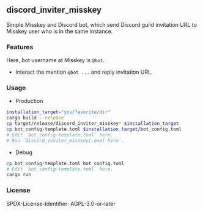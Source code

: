 ## discord_inviter_misskey
Simple Misskey and Discord bot, which send Discord guild invitation URL to Misskey user who is in the same instance.

### Features
Here, bot username at Misskey is `@bot`.
- Interact the mention `@bot ...` and reply invitation URL.

### Usage
- Production
```bash
installation_target="you/favorite/dir"
cargo build --release
cp target/release/discord_inviter_misskey* $installation_target
cp bot_config-template.toml $installation_target/bot_config.toml
# Edit `bot_config-template.toml` here.
# Run `discord_inviter_misskey[.exe] here`.
```

- Debug
```bash
cp bot_config-template.toml bot_config.toml
# Edit `bot_config-template.toml` here.
cargo run
```

### License
SPDX-License-Identifier: AGPL-3.0-or-later
